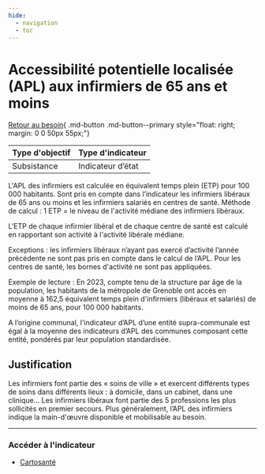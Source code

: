 ```yaml
---
hide:
  - navigation
  - toc
---
```


# Accessibilité potentielle localisée (APL) aux infirmiers de 65 ans et moins

[Retour au besoin](https://konsilion.github.io/diag360/pages/besoins/bv4){ .md-button .md-button--primary style="float: right; margin: 0 0 50px 55px;"}

|Type d'objectif|Type d'indicateur|
|--|--|
|Subsistance|Indicateur d’état|

L'APL  des  infirmiers  est  calculée  en  équivalent  temps  plein  (ETP)  pour  100  000 habitants.   Sont  pris  en compte dans l’indicateur les infirmiers libéraux de 65 ans ou moins et les infirmiers salariés en centres de santé. Méthode  de  calcul  :  1  ETP  =  le  niveau  de  l'activité  médiane  des  infirmiers  libéraux. 

L'ETP  de  chaque  infirmier  libéral  et  de  chaque  centre  de  santé  est  calculé  en rapportant son activité à l'activité libérale médiane. 

Exceptions : les infirmiers libéraux n’ayant pas exercé d’activité l’année précédente ne sont  pas  pris en compte dans le calcul de l’APL. Pour les centres de santé, les bornes d'activité ne sont pas appliquées. 

Exemple  de  lecture  :  En 2023, compte tenu de la structure par âge de la population, les  habitants  de la métropole de Grenoble ont accès en moyenne à 162,5 équivalent temps  plein  d'infirmiers  (libéraux  et  salariés)  de  moins  de  65  ans,  pour  100  000 habitants. 

A  l’origine  communal,  l'indicateur  d’APL  d’une  entité  supra-communale  est  égal  à  la moyenne des indicateurs d’APL des communes composant cette entité, pondérés par leur population standardisée. 

## Justification

Les  infirmiers  font  partie  des  «  soins  de  ville  »  et  exercent  différents types de soins dans différents lieux : à domicile, dans un cabinet, dans une clinique… Les infirmiers libéraux  font  partie  des  5  professions  les  plus  sollicités  en  premier  secours.  Plus généralement,  l’APL des infirmiers indique la main-d'œuvre disponible et mobilisable au besoin. 

---

### Accéder à l'indicateur

- [Cartosanté](https://cartosante.atlasante.fr/#c=indicator&i=apl_inf.apl_65&s=2023&t=A01&view=map9)